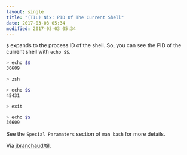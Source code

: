 ```yaml
---
layout: single
title: "(TIL) Nix: PID Of The Current Shell"
date: 2017-03-03 05:34
modified: 2017-03-03 05:34
---
```


`$` expands to the process ID of the shell. So, you can see the PID of the
current shell with `echo $$`.

```bash
> echo $$
36609

> zsh

> echo $$
45431

> exit

> echo $$
36609
```

See the `Special Paramaters` section of `man bash` for more details.

Via [jbranchaud/til](https://github.com/jbranchaud/til).
